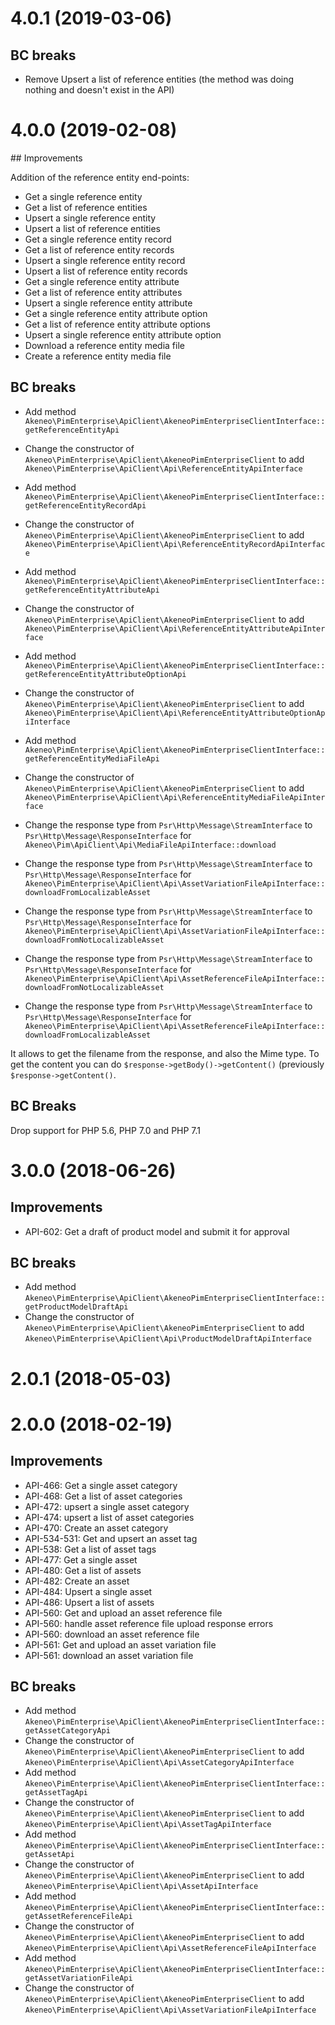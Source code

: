 # 4.0.1 (2019-03-06)

## BC breaks

- Remove Upsert a list of reference entities (the method was doing nothing and doesn't exist in the API)

# 4.0.0 (2019-02-08)

## Improvements

Addition of the reference entity end-points:

- Get a single reference entity
- Get a list of reference entities
- Upsert a single reference entity
- Upsert a list of reference entities
- Get a single reference entity record
- Get a list of reference entity records
- Upsert a single reference entity record
- Upsert a list of reference entity records
- Get a single reference entity attribute
- Get a list of reference entity attributes
- Upsert a single reference entity attribute
- Get a single reference entity attribute option
- Get a list of reference entity attribute options
- Upsert a single reference entity attribute option
- Download a reference entity media file
- Create a reference entity media file

## BC breaks
 
- Add method `Akeneo\PimEnterprise\ApiClient\AkeneoPimEnterpriseClientInterface::getReferenceEntityApi`
- Change the constructor of `Akeneo\PimEnterprise\ApiClient\AkeneoPimEnterpriseClient` to add `Akeneo\PimEnterprise\ApiClient\Api\ReferenceEntityApiInterface`
- Add method `Akeneo\PimEnterprise\ApiClient\AkeneoPimEnterpriseClientInterface::getReferenceEntityRecordApi`
- Change the constructor of `Akeneo\PimEnterprise\ApiClient\AkeneoPimEnterpriseClient` to add `Akeneo\PimEnterprise\ApiClient\Api\ReferenceEntityRecordApiInterface`
- Add method `Akeneo\PimEnterprise\ApiClient\AkeneoPimEnterpriseClientInterface::getReferenceEntityAttributeApi`
- Change the constructor of `Akeneo\PimEnterprise\ApiClient\AkeneoPimEnterpriseClient` to add `Akeneo\PimEnterprise\ApiClient\Api\ReferenceEntityAttributeApiInterface`
- Add method `Akeneo\PimEnterprise\ApiClient\AkeneoPimEnterpriseClientInterface::getReferenceEntityAttributeOptionApi`
- Change the constructor of `Akeneo\PimEnterprise\ApiClient\AkeneoPimEnterpriseClient` to add `Akeneo\PimEnterprise\ApiClient\Api\ReferenceEntityAttributeOptionApiInterface`
- Add method `Akeneo\PimEnterprise\ApiClient\AkeneoPimEnterpriseClientInterface::getReferenceEntityMediaFileApi`
- Change the constructor of `Akeneo\PimEnterprise\ApiClient\AkeneoPimEnterpriseClient` to add `Akeneo\PimEnterprise\ApiClient\Api\ReferenceEntityMediaFileApiInterface`

- Change the response type from `Psr\Http\Message\StreamInterface` to `Psr\Http\Message\ResponseInterface` for `Akeneo\Pim\ApiClient\Api\MediaFileApiInterface::download`
- Change the response type from `Psr\Http\Message\StreamInterface` to `Psr\Http\Message\ResponseInterface` for `Akeneo\PimEnterprise\ApiClient\Api\AssetVariationFileApiInterface::downloadFromLocalizableAsset`
- Change the response type from `Psr\Http\Message\StreamInterface` to `Psr\Http\Message\ResponseInterface` for `Akeneo\PimEnterprise\ApiClient\Api\AssetVariationFileApiInterface::downloadFromNotLocalizableAsset`
- Change the response type from `Psr\Http\Message\StreamInterface` to `Psr\Http\Message\ResponseInterface` for `Akeneo\PimEnterprise\ApiClient\Api\AssetReferenceFileApiInterface::downloadFromNotLocalizableAsset`
- Change the response type from `Psr\Http\Message\StreamInterface` to `Psr\Http\Message\ResponseInterface` for `Akeneo\PimEnterprise\ApiClient\Api\AssetReferenceFileApiInterface::downloadFromLocalizableAsset`

It allows to get the filename from the response, and also the Mime type.
To get the content you can do `$response->getBody()->getContent()` (previously `$response->getContent()`.

## BC Breaks

Drop support for PHP 5.6, PHP 7.0 and PHP 7.1

# 3.0.0 (2018-06-26)

## Improvements

- API-602: Get a draft of product model and submit it for approval

## BC breaks

- Add method `Akeneo\PimEnterprise\ApiClient\AkeneoPimEnterpriseClientInterface::getProductModelDraftApi`
- Change the constructor of `Akeneo\PimEnterprise\ApiClient\AkeneoPimEnterpriseClient` to add `Akeneo\PimEnterprise\ApiClient\Api\ProductModelDraftApiInterface`

# 2.0.1 (2018-05-03)

# 2.0.0 (2018-02-19)

## Improvements

- API-466: Get a single asset category
- API-468: Get a list of asset categories
- API-472: upsert a single asset category
- API-474: upsert a list of asset categories
- API-470: Create an asset category
- API-534-531: Get and upsert an asset tag
- API-538: Get a list of asset tags
- API-477: Get a single asset
- API-480: Get a list of assets
- API-482: Create an asset
- API-484: Upsert a single asset
- API-486: Upsert a list of assets
- API-560: Get and upload an asset reference file
- API-560: handle asset reference file upload response errors
- API-560: download an asset reference file
- API-561: Get and upload an asset variation file
- API-561: download an asset variation file

## BC breaks

- Add method `Akeneo\PimEnterprise\ApiClient\AkeneoPimEnterpriseClientInterface::getAssetCategoryApi`
- Change the constructor of `Akeneo\PimEnterprise\ApiClient\AkeneoPimEnterpriseClient` to add `Akeneo\PimEnterprise\ApiClient\Api\AssetCategoryApiInterface`
- Add method `Akeneo\PimEnterprise\ApiClient\AkeneoPimEnterpriseClientInterface::getAssetTagApi`
- Change the constructor of `Akeneo\PimEnterprise\ApiClient\AkeneoPimEnterpriseClient` to add `Akeneo\PimEnterprise\ApiClient\Api\AssetTagApiInterface`
- Add method `Akeneo\PimEnterprise\ApiClient\AkeneoPimEnterpriseClientInterface::getAssetApi`
- Change the constructor of `Akeneo\PimEnterprise\ApiClient\AkeneoPimEnterpriseClient` to add `Akeneo\PimEnterprise\ApiClient\Api\AssetApiInterface`
- Add method `Akeneo\PimEnterprise\ApiClient\AkeneoPimEnterpriseClientInterface::getAssetReferenceFileApi`
- Change the constructor of `Akeneo\PimEnterprise\ApiClient\AkeneoPimEnterpriseClient` to add `Akeneo\PimEnterprise\ApiClient\Api\AssetReferenceFileApiInterface`
- Add method `Akeneo\PimEnterprise\ApiClient\AkeneoPimEnterpriseClientInterface::getAssetVariationFileApi`
- Change the constructor of `Akeneo\PimEnterprise\ApiClient\AkeneoPimEnterpriseClient` to add `Akeneo\PimEnterprise\ApiClient\Api\AssetVariationFileApiInterface`
